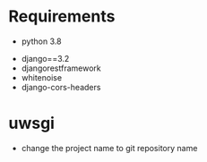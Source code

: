 # Requirements

- python 3.8

* django==3.2
* djangorestframework
* whitenoise
* django-cors-headers

# uwsgi

- change the project name to git repository name
